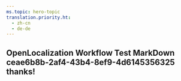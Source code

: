 ```yaml
---
ms.topic: hero-topic
translation.priority.ht: 
  - zh-cn
  - de-de
---
```

## OpenLocalization Workflow Test MarkDown ceae6b8b-2af4-43b4-8ef9-4d6145356325 thanks!

